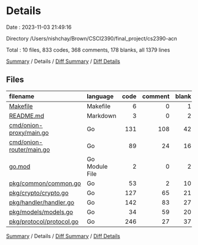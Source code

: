 # Details

Date : 2023-11-03 21:49:16

Directory /Users/nishchay/Brown/CSCI2390/final_project/cs2390-acn

Total : 10 files,  833 codes, 368 comments, 178 blanks, all 1379 lines

[Summary](results.md) / Details / [Diff Summary](diff.md) / [Diff Details](diff-details.md)

## Files
| filename | language | code | comment | blank | total |
| :--- | :--- | ---: | ---: | ---: | ---: |
| [Makefile](/Makefile) | Makefile | 6 | 0 | 1 | 7 |
| [README.md](/README.md) | Markdown | 3 | 0 | 2 | 5 |
| [cmd/onion-proxy/main.go](/cmd/onion-proxy/main.go) | Go | 131 | 108 | 42 | 281 |
| [cmd/onion-router/main.go](/cmd/onion-router/main.go) | Go | 89 | 24 | 16 | 129 |
| [go.mod](/go.mod) | Go Module File | 2 | 0 | 2 | 4 |
| [pkg/common/common.go](/pkg/common/common.go) | Go | 53 | 2 | 10 | 65 |
| [pkg/crypto/crypto.go](/pkg/crypto/crypto.go) | Go | 127 | 65 | 21 | 213 |
| [pkg/handler/handler.go](/pkg/handler/handler.go) | Go | 142 | 83 | 27 | 252 |
| [pkg/models/models.go](/pkg/models/models.go) | Go | 34 | 59 | 20 | 113 |
| [pkg/protocol/protocol.go](/pkg/protocol/protocol.go) | Go | 246 | 27 | 37 | 310 |

[Summary](results.md) / Details / [Diff Summary](diff.md) / [Diff Details](diff-details.md)